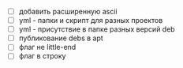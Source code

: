 - [ ] добавить расширенную ascii
- [ ] yml - папки и скрипт для разных проектов
- [ ] yml - присутствие в папке разных версий deb
- [ ] публикование debs в apt
- [ ] флаг не little-end
- [ ] флаг в строку
